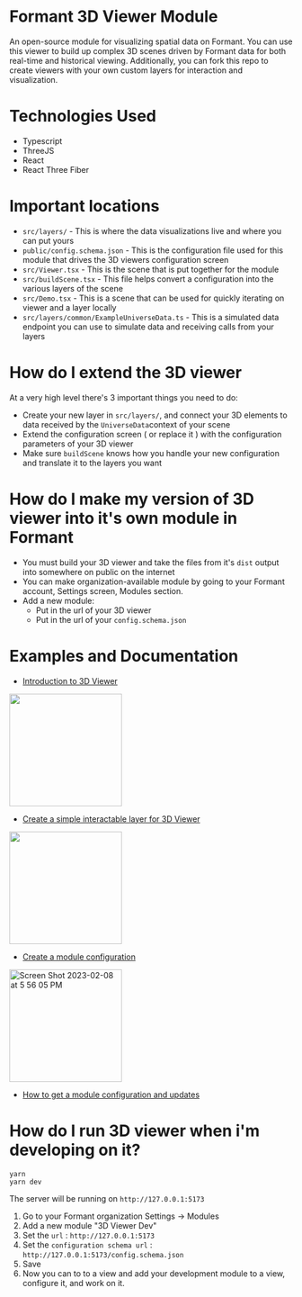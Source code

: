 # Formant 3D Viewer Module

An open-source module for visualizing spatial data on Formant.  You can use this viewer to build up complex 3D scenes driven by Formant data for both real-time and historical viewing.  Additionally, you can fork this repo to create viewers with your own custom layers for interaction and visualization.

# Technologies Used

* Typescript
* ThreeJS
* React
* React Three Fiber


# Important locations

* `src/layers/` - This is where the data visualizations live and where you can put yours
* `public/config.schema.json` - This is the configuration file used for this module that drives the 3D viewers configuration screen
* `src/Viewer.tsx` - This is the scene that is put together for the module
* `src/buildScene.tsx` - This file helps convert a configuration into the various layers of the scene
* `src/Demo.tsx` - This is a scene that can be used for quickly iterating on viewer and a layer locally
* `src/layers/common/ExampleUniverseData.ts` - This is a simulated data endpoint you can use to simulate data and receiving calls from your layers

# How do I extend the 3D viewer

At a very high level there's 3 important things you need to do:
* Create your new layer in `src/layers/`, and connect your 3D elements to data received by the `UniverseData`context of your scene
* Extend the configuration screen ( or replace it ) with the configuration parameters of your 3D viewer
* Make sure `buildScene` knows how you handle your new configuration and translate it to the layers you want

# How do I make my version of 3D viewer into it's own module in Formant

* You must build your 3D viewer and take the files from it's `dist` output into somewhere on public on the internet
* You can make organization-available module by going to your Formant account, Settings screen, Modules section.
* Add a new module:
  * Put in the url of your 3D viewer
  * Put in the url of your `config.schema.json`   

# Examples and Documentation

* [Introduction to 3D Viewer](https://docs.formant.io/docs/3d-viewer)
<img src="https://user-images.githubusercontent.com/66638393/217696414-56af0957-de44-4b78-9b0b-7a77b6484d15.png" width="200"/>

* [Create a simple interactable layer for 3D Viewer](https://docs.formant.io/recipes/create-a-layer-in-3d-viewer)
<img width="200" src="https://user-images.githubusercontent.com/66638393/217696316-4c2a9d23-1f47-4f1d-8f27-c82855269781.png">

* [Create a module configuration](https://docs.formant.io/recipes/create-a-simple-module-configuration)
<img width="200" alt="Screen Shot 2023-02-08 at 5 56 05 PM" src="https://user-images.githubusercontent.com/66638393/217697145-165b4924-8615-4b78-8052-64651fce43df.png">

* [How to get a module configuration and updates](https://docs.formant.io/recipes/how-to-get-a-module-configuration-and-updates)

# How do I run 3D viewer when i'm developing on it?

```
yarn
yarn dev
```

The server will be running on `http://127.0.0.1:5173`

1. Go to your Formant organization Settings -> Modules
2. Add a new module "3D Viewer Dev"
3. Set the `url` :  `http://127.0.0.1:5173`
4. Set the `configuration schema url` : `http://127.0.0.1:5173/config.schema.json`
5. Save
6. Now you can to to a view and add your development module to a view, configure it, and work on it.
